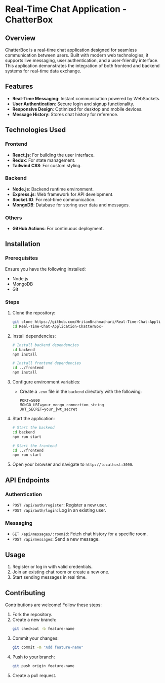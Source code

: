 # Real-Time Chat Application - ChatterBox

## Overview
ChatterBox is a real-time chat application designed for seamless communication between users. Built with modern web technologies, it supports live messaging, user authentication, and a user-friendly interface. This application demonstrates the integration of both frontend and backend systems for real-time data exchange.

## Features
- **Real-Time Messaging**: Instant communication powered by WebSockets.
- **User Authentication**: Secure login and signup functionality.
- **Responsive Design**: Optimized for desktop and mobile devices.
- **Message History**: Stores chat history for reference.

## Technologies Used
### Frontend
- **React.js**: For building the user interface.
- **Redux**: For state management.
- **Tailwind CSS**: For custom styling.

### Backend
- **Node.js**: Backend runtime environment.
- **Express.js**: Web framework for API development.
- **Socket.IO**: For real-time communication.
- **MongoDB**: Database for storing user data and messages.

### Others
- **GitHub Actions**: For continuous deployment.


## Installation
### Prerequisites
Ensure you have the following installed:
- Node.js
- MongoDB
- Git

### Steps
1. Clone the repository:
   ```bash
   git clone https://github.com/HritamBrahmachari/Real-Time-Chat-Application-ChatterBox-.git
   cd Real-Time-Chat-Application-ChatterBox-
   ```

2. Install dependencies:
   ```bash
   # Install backend dependencies
   cd backend
   npm install

   # Install frontend dependencies
   cd ../frontend
   npm install
   ```

3. Configure environment variables:
   - Create a `.env` file in the `backend` directory with the following:
     ```env
     PORT=5000
     MONGO_URI=your_mongo_connection_string
     JWT_SECRET=your_jwt_secret
     ```

4. Start the application:
   ```bash
   # Start the backend
   cd backend
   npm run start

   # Start the frontend
   cd ../frontend
   npm run start
   ```

5. Open your browser and navigate to `http://localhost:3000`.



## API Endpoints
### Authentication
- `POST /api/auth/register`: Register a new user.
- `POST /api/auth/login`: Log in an existing user.

### Messaging
- `GET /api/messages/:roomId`: Fetch chat history for a specific room.
- `POST /api/messages`: Send a new message.

## Usage
1. Register or log in with valid credentials.
2. Join an existing chat room or create a new one.
3. Start sending messages in real time.

## Contributing
Contributions are welcome! Follow these steps:
1. Fork the repository.
2. Create a new branch:
   ```bash
   git checkout -b feature-name
   ```
3. Commit your changes:
   ```bash
   git commit -m "Add feature-name"
   ```
4. Push to your branch:
   ```bash
   git push origin feature-name
   ```
5. Create a pull request.

